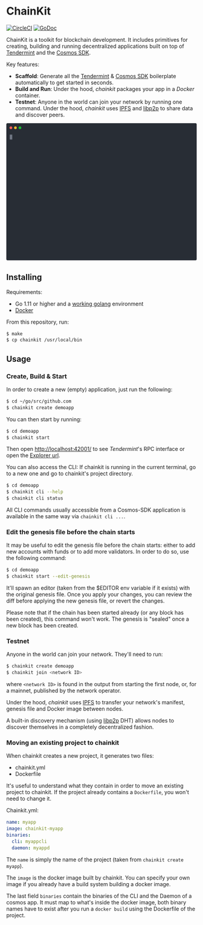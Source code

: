 # ChainKit

[![CircleCI](https://circleci.com/gh/blocklayerhq/chainkit.svg?style=shield&circle-token=d1cf6680667cd473a3827610073c0678f280a207)](https://circleci.com/gh/blocklayerhq/chainkit)
[![GoDoc](https://godoc.org/github.com/blocklayerhq/chainkit?status.png)](https://godoc.org/github.com/blocklayerhq/chainkit)

ChainKit is a toolkit for blockchain development. It includes primitives for creating, building and running decentralized applications built on top of [Tendermint](https://tendermint.com/) and the [Cosmos SDK](https://github.com/cosmos/cosmos-sdk).

Key features:
- **Scaffold**: Generate all the [Tendermint](https://tendermint.com/) & [Cosmos SDK](https://github.com/cosmos/cosmos-sdk) boilerplate automatically to get started in seconds.
- **Build and Run**: Under the hood, *chainkit* packages your app in a *Docker* container.
- **Testnet**: Anyone in the world can join your network by running one command. Under the hood, *chainkit* uses [IPFS](https://ipfs.io/) and [libp2p](https://libp2p.io/) to share data and discover peers.

<p align='center'>
    <img src='./script/screencast/screencast.svg' width='600' alt='chainkit demo'>
</p>

## Installing

Requirements:
- Go 1.11 or higher and a [working golang](https://golang.org/doc/code.html) environment
- [Docker](https://docs.docker.com/install/)

From this repository, run:
```bash
$ make
$ cp chainkit /usr/local/bin
```

## Usage

### Create, Build & Start

In order to create a new (empty) application, just run the following:
```bash
$ cd ~/go/src/github.com
$ chainkit create demoapp
```

You can then start by running:
```bash
$ cd demoapp
$ chainkit start
```

Then open [http://localhost:42001/](http://localhost:42001/) to see *Tendermint*'s RPC interface
or open the [Explorer url](http://localhost:42000/?rpc_port=42001).

You can also access the CLI:
If chainkit is running in the current terminal, go to a new one and go to chainkit's
project directory.
```bash
$ cd demoapp
$ chainkit cli --help
$ chainkit cli status
```

All CLI commands usually accessible from a Cosmos-SDK application is available in the same way via `chainkit cli ...`.

### Edit the genesis file before the chain starts

It may be useful to edit the genesis file before the chain starts: either to add new accounts with funds or to add more validators. In order to do so, use the following command:

```bash
$ cd demoapp
$ chainkit start --edit-genesis
```

It'll spawn an editor (taken from the $EDITOR env variable if it exists) with the original genesis file. Once you apply your changes, you can review the diff before applying the new genesis file, or revert the changes.

Please note that if the chain has been started already (or any block has been created), this command won't work. The genesis is "sealed" once a new block has been created.

### Testnet

Anyone in the world can join your network. They'll need to run:

```bash
$ chainkit create demoapp
$ chainkit join <network ID>
```

where `<network ID>` is found in the output from starting the first node, or, for a mainnet, published by the network operator.

Under the hood, *chainkit* uses [IPFS](https://ipfs.io/) to transfer your network's manifest, genesis file and Docker image between nodes.

A built-in discovery mechanism (using [libp2p](https://libp2p.io/) DHT) allows nodes to discover themselves in a completely decentralized fashion.

### Moving an existing project to chainkit

When chainkit creates a new project, it generates two files:
- chainkit.yml
- Dockerfile

It's useful to understand what they contain in order to move an existing project to chainkit. If the project already contains a `Dockerfile`, you won't need to change it.

Chainkit.yml:
```yaml
name: myapp
image: chainkit-myapp
binaries:
  cli: myappcli
  daemon: myappd
```

The `name` is simply the name of the project (taken from `chainkit create myapp`).

The `image` is the docker image built by chainkit. You can specify your own image if you already have a build system building a docker image.

The last field `binaries` contain the binaries of the CLI and the Daemon of a cosmos app. It must map to what's inside the docker image, both binary names have to exist after you run a `docker build` using the Dockerfile of the project.
